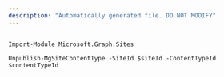```yaml
---
description: "Automatically generated file. DO NOT MODIFY"
---
```


```powershellv1

Import-Module Microsoft.Graph.Sites

Unpublish-MgSiteContentType -SiteId $siteId -ContentTypeId $contentTypeId

```